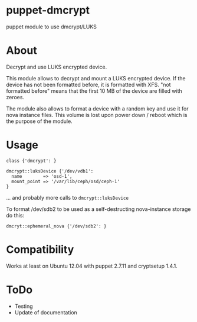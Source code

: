 puppet-dmcrypt
==============

puppet module to use dmcrypt/LUKS

About
=====

Decrypt and use LUKS encrypted device.

This module allows to decrypt and mount a LUKS encrypted device. If the device has not been formatted before, it is formatted with XFS. "not formatted before" means that the first 10 MB of the device are filled with zeroes.

The module also allows to format a device with a random key and use it for nova instance files. This volume is lost upon power down / reboot which is the purpose of the module.

Usage
=====

    class {'dmcrypt': }

    dmcrypt::luksDevice {'/dev/vdb1':
      name        => 'osd-1',
      mount_point => '/var/lib/ceph/osd/ceph-1'
    }

... and probably more calls to `dmcrypt::luksDevice`

To format /dev/sdb2 to be used as a self-destructing nova-instance storage do this:

    dmcryt::ephemeral_nova {'/dev/sdb2': }

Compatibility
=============

Works at least on Ubuntu 12.04 with puppet 2.7.11 and cryptsetup 1.4.1.

ToDo
=====
 - Testing
 - Update of documentation
